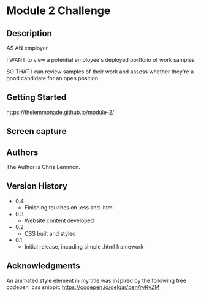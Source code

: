 # Module 2 Challenge

## Description

AS AN employer

I WANT to view a potential employee's deployed portfolio of work samples

SO THAT I can review samples of their work and assess whether they're a good candidate for an open position

## Getting Started

https://thelemmonade.github.io/module-2/

## Screen capture



## Authors

The Author is Chris Lemmon.

## Version History

* 0.4
    * Finishing touches on .css and .html
* 0.3
    * Website content developed
* 0.2
    * CSS built and styled
* 0.1
    * Initial release, incuding simple .html framework

## Acknowledgments

An animated style element in my title was inspired by the following free codepen .css snippit:
https://codepen.io/delgar/pen/rvRvZM
